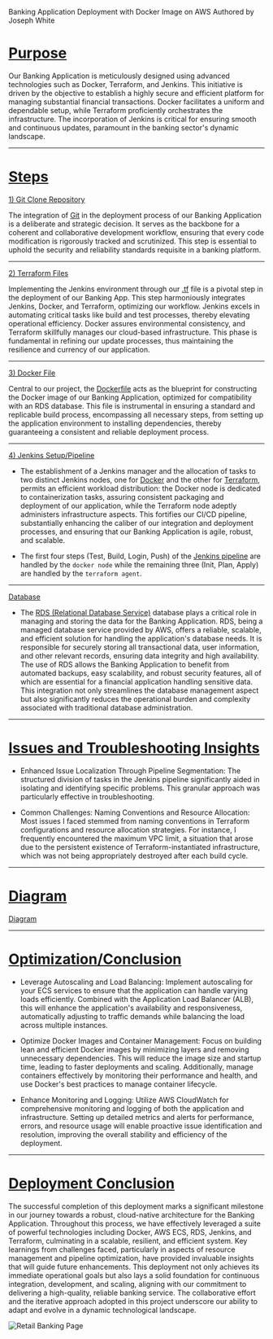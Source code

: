 Banking Application Deployment with Docker Image on AWS
Authored by Joseph White
# <ins>Purpose</ins>

Our Banking Application is meticulously designed using advanced technologies such as Docker, Terraform, and Jenkins. This initiative is driven by the objective to establish a highly secure and efficient platform for managing substantial financial transactions. Docker facilitates a uniform and dependable setup, while Terraform proficiently orchestrates the infrastructure. The 
incorporation of Jenkins is critical for ensuring smooth and continuous updates, paramount in the banking sector's dynamic landscape.
__________________
# <ins> Steps </ins>

<ins>1) Git Clone Repository</ins>

The integration of [Git](https://github.com/z0sun/runit/blob/main/gitclone.md) in the deployment process of our Banking Application is a deliberate and strategic decision. It serves as the backbone for a coherent and collaborative development workflow, ensuring that every code modification is rigorously tracked and scrutinized. This step is essential to uphold the security and reliability standards requisite in a banking platform.
____________________
<ins>2) Terraform Files</ins>

Implementing the Jenkins environment through our [.tf](https://github.com/z0sun/Deployment7/blob/main/intTerraform/jenkinsdocterra.tf) file is a pivotal step in the deployment of our Banking App. This step harmoniously integrates Jenkins, Docker, and Terraform, optimizing our workflow. Jenkins excels in automating critical tasks like build and test processes, thereby elevating operational efficiency. Docker assures environmental consistency, and Terraform skillfully manages our cloud-based infrastructure. This phase is fundamental in refining our update processes, thus maintaining the resilience and currency of our application.
_______________
<ins>3) Docker File</ins>

Central to our project, the [Dockerfile](https://github.com/z0sun/Deployment7/blob/main/dockerfile) acts as the blueprint for constructing the Docker image of our Banking Application, optimized for compatibility with an RDS database. This file is instrumental in ensuring a standard and replicable build process, encompassing all necessary steps, from setting up the application environment to installing dependencies, thereby guaranteeing a consistent and reliable deployment process.
_________________
<ins>4) Jenkins Setup/Pipeline</ins>

- The establishment of a Jenkins manager and the allocation of tasks to two distinct Jenkins nodes, one for [Docker](https://github.com/z0sun/Deployment7/blob/main/Docker%20Agent.png) and the other for [Terraform](https://github.com/z0sun/Deployment7/blob/main/Terraform%20Agent.png), permits an efficient workload distribution: the Docker node is dedicated to containerization tasks, assuring consistent packaging and deployment of our application, while the Terraform node adeptly administers infrastructure aspects. This fortifies our CI/CD pipeline, substantially enhancing the caliber of our integration and deployment processes, and ensuring that our Banking Application is agile, robust, and scalable.

- The first four steps (Test, Build, Login, Push) of the [Jenkins pipeline](https://github.com/z0sun/Deployment7/blob/main/Build%20Stages.png) are handled by the `docker node` while the remaining three (Init, Plan, Apply) are handled by the `terraform agent`.
_________________

<ins>Database</ins> 

- The [RDS (Relational Database Service)](https://github.com/z0sun/Deployment7/blob/main/database.py) database plays a critical role in managing and storing the data for the Banking Application. RDS, being a managed database service provided by AWS, offers a reliable, scalable, and efficient solution for handling the application's database needs. It is responsible for securely storing all transactional data, user information, and other relevant records, ensuring data integrity and high availability. The use of RDS allows the Banking Application to benefit from automated backups, easy scalability, and robust security features, all of which are essential for a financial application handling sensitive data. This integration not only streamlines the database management aspect but also significantly reduces the operational burden and complexity associated with traditional database administration.
_______________

# <ins>Issues and Troubleshooting Insights</ins>
- Enhanced Issue Localization Through Pipeline Segmentation: The structured division of tasks in the Jenkins pipeline significantly aided in isolating and identifying specific problems. This granular approach was particularly effective in troubleshooting.

- Common Challenges: Naming Conventions and Resource Allocation: Most issues I faced stemmed from naming conventions in Terraform configurations and resource allocation strategies. For instance, I frequently encountered the maximum VPC limit, a situation that arose due to the persistent existence of Terraform-instantiated infrastructure, which was not being appropriately destroyed after each build cycle.
_______________

# <ins>Diagram</ins>

[Diagram](https://github.com/z0sun/Deployment7/blob/main/Deployment7.drawio.png)
________________

# <ins>Optimization/Conclusion</ins> 

- Leverage Autoscaling and Load Balancing: Implement autoscaling for your ECS services to ensure that the application can handle varying loads efficiently. Combined with the Application Load Balancer (ALB), this will enhance the application's availability and responsiveness, automatically adjusting to traffic demands while balancing the load across multiple instances.

- Optimize Docker Images and Container Management: Focus on building lean and efficient Docker images by minimizing layers and removing unnecessary dependencies. This will reduce the image size and startup time, leading to faster deployments and scaling. Additionally, manage containers effectively by monitoring their performance and health, and use Docker's best practices to manage container lifecycle.

 - Enhance Monitoring and Logging: Utilize AWS CloudWatch for comprehensive monitoring and logging of both the application and infrastructure. Setting up detailed metrics and alerts for performance, errors, and resource usage will enable proactive issue identification and resolution, improving the overall stability and efficiency of the deployment.
___________________

# <ins>Deployment Conclusion</ins>
The successful completion of this deployment marks a significant milestone in our journey towards a robust, cloud-native architecture for the Banking Application. Throughout this process, we have effectively leveraged a suite of powerful technologies including Docker, AWS ECS, RDS, Jenkins, and Terraform, culminating in a scalable, resilient, and efficient system. Key learnings from challenges faced, particularly in aspects of resource management and pipeline optimization, have provided invaluable insights that will guide future enhancements. This deployment not only achieves its immediate operational goals but also lays a solid foundation for continuous integration, development, and scaling, aligning with our commitment to delivering a high-quality, reliable banking service. The collaborative effort and the iterative approach adopted in this project underscore our ability to adapt and evolve in a dynamic technological landscape.




![Retail Banking Page](https://github.com/z0sun/Deployment7/assets/135557197/da033e5d-66c1-4ac4-baee-e584f57d626f)





